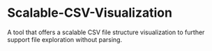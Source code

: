 # Scalable-CSV-Visualization
A tool that offers a scalable CSV file structure visualization to further support file exploration without parsing.
